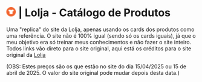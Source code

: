#  <img src="/Lolja/img/icon.png" alt="Texto Alternativo" height="25px">   | Lolja - Catálogo de Produtos
Uma "replica" do site da Lolja, apenas usando os cards dos produtos como uma referência. O site não é 100% igual (sendo só os cards iguais), já que o meu objetivo era só treinar meus conhecimentos e não fazer o site inteiro. Todos links vão direto para o site original, aqui está os créditos para o site original da [Lolja](https://www.lolja.com.br)

(OBS: Estes preços são os que estão no site do dia 15/04/2025 ou 15 de abril de 2025. O valor do site original pode mudar depois desta data.)

#
